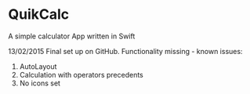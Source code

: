 # QuikCalc
A simple calculator App written in Swift

13/02/2015
Final set up on GitHub. Functionality missing - known issues:
  1. AutoLayout 
  2. Calculation with operators precedents
  3. No icons set
